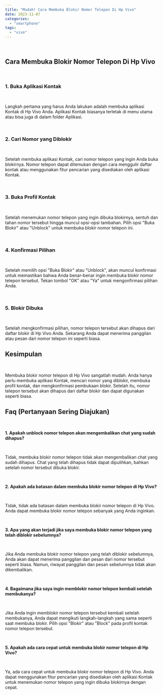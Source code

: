 ```yaml
---
title: "Mudah! Cara Membuka Blokir Nomor Telepon Di Hp Vivo"
date: 2023-11-07
categories: 
  - "smartphone"
tags: 
  - "vivo"
---
```


 

## Cara Membuka Blokir Nomor Telepon Di Hp Vivo

 

### 1\. Buka Aplikasi Kontak

 

Langkah pertama yang harus Anda lakukan adalah membuka aplikasi Kontak di Hp Vivo Anda. Aplikasi Kontak biasanya terletak di menu utama atau bisa juga di dalam folder Aplikasi.

 

### 2\. Cari Nomor yang Diblokir

 

Setelah membuka aplikasi Kontak, cari nomor telepon yang ingin Anda buka blokirnya. Nomor telepon dapat ditemukan dengan cara menggulir daftar kontak atau menggunakan fitur pencarian yang disediakan oleh aplikasi Kontak.

 

### 3\. Buka Profil Kontak

 

Setelah menemukan nomor telepon yang ingin dibuka blokirnya, sentuh dan tahan nomor tersebut hingga muncul opsi-opsi tambahan. Pilih opsi "Buka Blokir" atau "Unblock" untuk membuka blokir nomor telepon ini.

 

### 4\. Konfirmasi Pilihan

 

Setelah memilih opsi "Buka Blokir" atau "Unblock", akan muncul konfirmasi untuk memastikan bahwa Anda benar-benar ingin membuka blokir nomor telepon tersebut. Tekan tombol "OK" atau "Ya" untuk mengonfirmasi pilihan Anda.

 

### 5\. Blokir Dibuka

 

Setelah mengkonfirmasi pilihan, nomor telepon tersebut akan dihapus dari daftar blokir di Hp Vivo Anda. Sekarang Anda dapat menerima panggilan atau pesan dari nomor telepon ini seperti biasa.

## Kesimpulan

 

Membuka blokir nomor telepon di Hp Vivo sangatlah mudah. Anda hanya perlu membuka aplikasi Kontak, mencari nomor yang diblokir, membuka profil kontak, dan mengkonfirmasi pembukaan blokir. Setelah itu, nomor telepon tersebut akan dihapus dari daftar blokir dan dapat digunakan seperti biasa.

## Faq (Pertanyaan Sering Diajukan)

 

**1\. Apakah unblock nomor telepon akan mengembalikan chat yang sudah dihapus?**

 

Tidak, membuka blokir nomor telepon tidak akan mengembalikan chat yang sudah dihapus. Chat yang telah dihapus tidak dapat dipulihkan, bahkan setelah nomor tersebut dibuka blokir.

 

**2\. Apakah ada batasan dalam membuka blokir nomor telepon di Hp Vivo?**

 

Tidak, tidak ada batasan dalam membuka blokir nomor telepon di Hp Vivo. Anda dapat membuka blokir nomor telepon sebanyak yang Anda inginkan.

 

**3\. Apa yang akan terjadi jika saya membuka blokir nomor telepon yang telah diblokir sebelumnya?**

 

Jika Anda membuka blokir nomor telepon yang telah diblokir sebelumnya, Anda akan dapat menerima panggilan dan pesan dari nomor tersebut seperti biasa. Namun, riwayat panggilan dan pesan sebelumnya tidak akan dikembalikan.

 

**4\. Bagaimana jika saya ingin memblokir nomor telepon kembali setelah membukanya?**

 

Jika Anda ingin memblokir nomor telepon tersebut kembali setelah membukanya, Anda dapat mengikuti langkah-langkah yang sama seperti saat membuka blokir. Pilih opsi "Blokir" atau "Block" pada profil kontak nomor telepon tersebut.

 

**5\. Apakah ada cara cepat untuk membuka blokir nomor telepon di Hp Vivo?**

 

Ya, ada cara cepat untuk membuka blokir nomor telepon di Hp Vivo. Anda dapat menggunakan fitur pencarian yang disediakan oleh aplikasi Kontak untuk menemukan nomor telepon yang ingin dibuka blokirnya dengan cepat.
